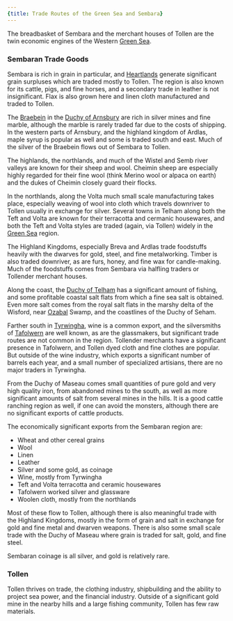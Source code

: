 ```yaml
---
{title: Trade Routes of the Green Sea and Sembara}
---
```


The breadbasket of Sembara and the merchant houses of Tollen are the twin economic engines of the Western [Green Sea](<../../gazetteer/green-sea.md>).

### Sembaran Trade Goods
Sembara is rich in grain in particular, and [Heartlands](<../../gazetteer/greater-sembara/sembara/heartlands/heartlands.md>) generate significant grain surpluses which are traded mostly to Tollen. The region is also known for its cattle, pigs, and fine horses, and a secondary trade in leather is not insignificant. Flax is also grown here and linen cloth manufactured and traded to Tollen.

The [Braebein](<../../gazetteer/greater-sembara/sembara/braebein.md>) in the [Duchy of Arnsbury](<../../gazetteer/greater-sembara/sembara/heartlands/duchy-of-arnsbury.md>) are rich in silver mines and fine marble, although the marble is rarely traded far due to the costs of shipping. In the western parts of Arnsbury, and the highland kingdom of Ardlas, maple syrup is popular as well and some is traded south and east. Much of the silver of the Braebein flows out of Sembara to Tollen.

The highlands, the northlands, and much of the Wistel and Semb river valleys are known for their sheep and wool. Cheimin sheep are especially highly regarded for their fine wool (think Merino wool or alpaca on earth) and the dukes of Cheimin closely guard their flocks.

In the northlands, along the Volta much small scale manufacturing takes place, especially weaving of wool into cloth which travels downriver to Tollen usually in exchange for silver. Several towns in Telham along both the Teft and Volta are known for their terracotta and cermanic housewares, and both the Teft and Volta styles are traded (again, via Tollen) widely in the [Green Sea](<../../gazetteer/green-sea.md>) region.

The Highland Kingdoms, especially Breva and Ardlas trade foodstuffs heavily with the dwarves for gold, steel, and fine metalworking. Timber is also traded downriver, as are furs, honey, and fine wax for candle-making. Much of the foodstuffs comes from Sembara via halfling traders or Tollender merchant houses.

Along the coast, the [Duchy of Telham](<../../gazetteer/greater-sembara/sembara/northlands/duchy-of-telham.md>) has a significant amount of fishing, and some profitable coastal salt flats from which a fine sea salt is obtained. Even more salt comes from the royal salt flats in the marshy delta of the Wisford, near [Ozabal](<../../gazetteer/greater-sembara/ozabal.md>) Swamp, and the coastlines of the Duchy of Seham. 

Farther south in [Tyrwingha](<../../gazetteer/greater-sembara/tyrwingha/tyrwingha.md>), wine is a common export, and the silversmiths of [Tafolwern](<../../gazetteer/greater-sembara/tyrwingha/tafolwern.md>) are well known, as are the glassmakers, but significant trade routes are not common in the region. Tollender merchants have a significant presence in Tafolwern, and Tollen dyed cloth and fine clothes are popular. But outside of the wine industry, which exports a significant number of barrels each year, and a small number of specialized artisians, there are no major traders in Tyrwingha.

From the Duchy of Maseau comes small quantities of pure gold and very high quality iron, from abandoned mines to the south, as well as more significant amounts of salt from several mines in the hills. It is a good cattle ranching region as well, if one can avoid the monsters, although there are no significant exports of cattle products.

The economically significant exports from the Sembaran region are:
* Wheat and other cereal grains
* Wool
* Linen
* Leather
* Silver and some gold, as coinage
* Wine, mostly from Tyrwingha
* Teft and Volta terracotta and ceramic housewares
* Tafolwern worked silver and glassware
* Woolen cloth, mostly from the northlands

Most of these flow to Tollen, although there is also meaningful trade with the Highland Kingdoms, mostly in the form of grain and salt in exchange for gold and fine metal and dwarven weapons. There is also some small scale trade with the Duchy of Maseau where grain is traded for salt, gold, and fine steel. 

Sembaran coinage is all silver, and gold is relatively rare.

### Tollen

Tollen thrives on trade, the clothing industry, shipbuilding and the ability to project sea power, and the financial industry. Outside of a significant gold mine in the nearby hills and a large fishing community, Tollen has few raw materials. 
